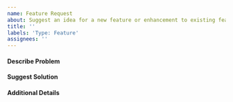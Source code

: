 ```yaml
---
name: Feature Request
about: Suggest an idea for a new feature or enhancement to existing features
title: ''
labels: 'Type: Feature'
assignees: ''
---
```


#### Describe Problem

#### Suggest Solution

#### Additional Details